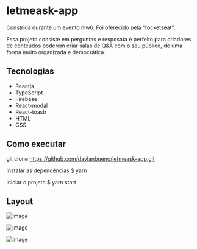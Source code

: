 # letmeask-app

Constrida durante um evento nlw6.
Foi oferecido pela  "rocketseat".

Essa projeto consiste em perguntas e resposata 
é perfeito para criadores de conteúdos poderem criar salas de Q&A com o seu público, 
de uma forma muito organizada e democrática.


## Tecnologias
- Reactjs
- TypeScript
- Firebase
- React-modal
- React-toastr
- HTML
- CSS


## Como executar
git clone https://github.com/daylanbueno/letmeask-app.git

Instalar as dependências
$ yarn

Iniciar o projeto
$ yarn start

## Layout

![image](https://user-images.githubusercontent.com/17939912/123528436-577e7380-d6bd-11eb-87a7-8022637ea824.png)

![image](https://user-images.githubusercontent.com/17939912/123528461-7d0b7d00-d6bd-11eb-8977-67431b041295.png)

![image](https://user-images.githubusercontent.com/17939912/123528474-a3c9b380-d6bd-11eb-8c35-67ed7e94496e.png)


